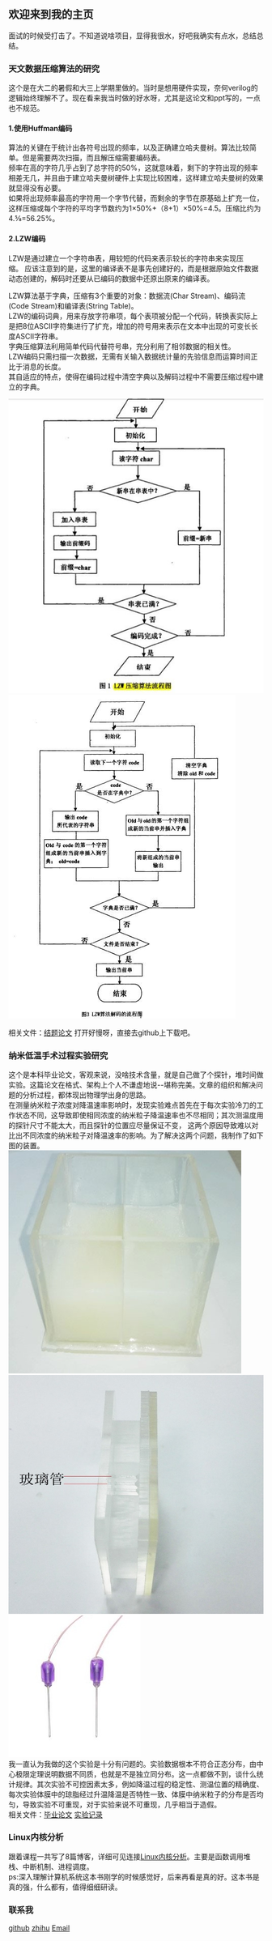## 欢迎来到我的主页

面试的时候受打击了。不知道说啥项目，显得我很水，好吧我确实有点水，总结总结。  

### 天文数据压缩算法的研究  
这个是在大二的暑假和大三上学期里做的。当时是想用硬件实现，奈何verilog的逻辑始终理解不了。现在看来我当时做的好水呀，尤其是这论文和ppt写的，一点也不规范。    
#### 1.使用Huffman编码  
算法的关键在于统计出各符号出现的频率，以及正确建立哈夫曼树。算法比较简单。但是需要两次扫描，而且解压缩需要编码表。  
频率在高的字符几乎占到了总字符的50%，这就意味着，剩下的字符出现的频率相差无几，并且由于建立哈夫曼树硬件上实现比较困难，这样建立哈夫曼树的效果就显得没有必要。  
如果将出现频率最高的字符用一个字节代替，而剩余的字节在原基础上扩充一位，这样压缩或每个字符的平均字节数约为1×50%+（8+1）×50%=4.5。压缩比约为4.5⁄8=56.25%。  
#### 2.LZW编码  
LZW是通过建立一个字符串表，用较短的代码来表示较长的字符串来实现压缩。 应该注意到的是，这里的编译表不是事先创建好的，而是根据原始文件数据动态创建的，解码时还要从已编码的数据中还原出原来的编译表。

LZW算法基于字典，压缩有3个重要的对象：数据流(Char Stream)、编码流(Code Stream)和编译表(String Table)。  
LZW的编码词典，用来存放字符串项，每个表项被分配一个代码，转换表实际上是把8位ASCII字符集进行了扩充，增加的符号用来表示在文本中出现的可变长长度ASCII字符串。  
字典压缩算法利用简单代码代替符号串，充分利用了相邻数据的相关性。  
LZW编码只需扫描一次数据，无需有关输入数据统计量的先验信息而运算时间正比于消息的长度。  
其自适应的特点，使得在编码过程中清空字典以及解码过程中不需要压缩过程中建立的字典。  

![LZW压缩过程](file/USRP/LZW_encode.jpg)  
![LZW压缩过程](file/USRP/LZW_decode.jpg)  

相关文件：[结题论文](file/USRP/大学生研究计划结题报告-薛兆江.pdf)  打开好慢呀，直接去github上下载吧。  
  
  

### 纳米低温手术过程实验研究  
这个是本科毕业论文，客观来说，没啥技术含量，就是自己做了个探针，堆时间做实验。这篇论文在格式、架构上个人不谦虚地说--堪称完美。文章的组织和解决问题的分析过程，都体现出物理学出身的思路。  
在测量纳米粒子浓度对降温速率影响时，发现实验难点首先在于每次实验冷刀的工作状态不同，这导致即使相同浓度的纳米粒子降温速率也不尽相同；其次测温度用的探针尺寸不能太大，而且探针的位置应尽量保证不变， 这两个原因导致难以对比出不同浓度的纳米粒子对降温速率的影响。为了解决这两个问题，我制作了如下图的装置。  
![体膜盒](file/GraduateThesis/box.jpg)  
![体膜盒的盖子](file/GraduateThesis/cover.jpg)  
![测温探针](file/GraduateThesis/probe.jpg)  
我一直认为我做的这个实验是十分有问题的。实验数据根本不符合正态分布，由中心极限定理说明数据不同质，也就是不是独立同分布。这一点都做不到，谈什么统计规律。其次实验不可控因素太多，例如降温过程的稳定性、测温位置的精确度、每次实验体膜中的琼脂经过升温降温是否特性一致、体膜中纳米粒子的分布是否均匀，导致实验不可重现，对于实验来说不可重现，几乎相当于造假。    
相关文件：[毕业论文](file/GraduateThesis/薛兆江本科毕业论文.pdf)  [实验记录](file/GraduateThesis/薛兆江本科毕业论文实验记录.pdf)  
  
### Linux内核分析  
跟着课程一共写了8篇博客，详细可见连接[Linux内核分析](https://xuezhaojiang.github.io/LinuxCore/)。主要是函数调用堆栈、中断机制、进程调度。  
ps:深入理解计算机系统这本书刚学的时候感觉好，后来再看是真的好。这本书是真的强，什么都有，值得细细研读。  
  
  
### 联系我  

[github](https://github.com/xuezhaojiang/)  [zhihu](https://www.zhihu.com/people/xuezhaojaing/activities)  [Email](602431866@qq.com)  
